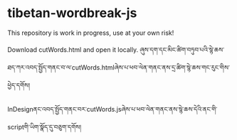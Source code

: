 # tibetan-wordbreak-js

This repository is work in progress, use at your own risk!

Download cutWords.html and open it locally.
ཞུས་དག་དང་མིང་ཚིག་བཏུབ་པའི་སྙེ་ཆས་ཐད་ཀར་འབད་སྤྱོད་གནང་བ་ལ་cutWords.htmlཞེས་པ་ཕབ་ལེན་གནང་ནས་དྲ་ཚིག་སྙེ་ཆས་གང་རུང་གིས་ཕྱེད་དགོས། 

InDesignནང་འབད་སྤྱོད་གནང་བར་cutWords.jsཞེས་པ་ཕབ་ལེན་གནང་ནས་སྙེ་ཆས་དེའི་ནང་གི་scriptགི་ཡིག་སྣོད་དུ་བཅུག་དགོས།